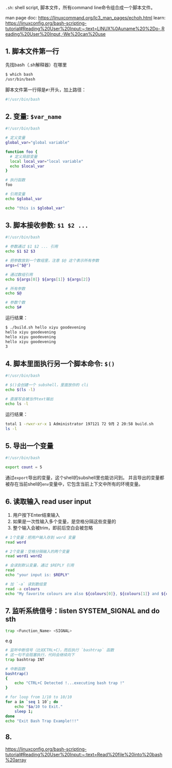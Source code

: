 `.sh`: shell script, 脚本文件，所有command line命令组合成一个脚本文件。

man page doc: https://linuxcommand.org/lc3_man_pages/echoh.html
learn: https://linuxconfig.org/bash-scripting-tutorial#Reading%20User%20Input:~:text=LINUX%0Auname%20%2Do-,Reading%20User%20Input,-We%20can%20use

## 1. 脚本文件第一行
先找bash（.sh解释器）在哪里
```bash
$ which bash
/usr/bin/bash
```

脚本文件第一行得是`#!`开头，加上路径：
```sh
#!/usr/bin/bash
```

## 2. 变量: `$var_name`
```sh
#!/usr/bin/bash

# 定义变量
global_var="global variable"

function foo {
  # 定义局部变量
  local local_var="local variable" 
  echo $local_var
}

# 执行函数
foo

# 引用变量
echo $global_var

echo "this is $global_var"
```

## 3. 脚本接收参数: `$1 $2 ...`
```sh
#!/usr/bin/bash

# 参数通过 $1 $2 ... 引用
echo $1 $2 $3

# 把参数放到一个数组里，注意 $@ 这个表示所有参数
args=("$@")

# 通过数组引用
echo ${args[0]} ${args[1]} ${args[2]}

# 所有参数
echo $@

# 参数个数
echo $#
```

运行结果：
```bash
$ ./build.sh hello xiyu goodevening
hello xiyu goodevening
hello xiyu goodevening
hello xiyu goodevening
3
```

## 4. 脚本里面执行另一个脚本命令: `$()`
```sh
#!/usr/bin/bash

# $()会创建一个 subshell，里面放你的 cli
echo $(ls -l)

# 直接写会被当作text输出
echo ls -l
```

运行结果：
```sh
total 1 -rwxr-xr-x 1 Administrator 197121 72 9月 2 20:58 build.sh
ls -l
```

## 5. 导出一个变量
```sh
#!/usr/bin/bash

export count = 5
```
通过`export`导出的变量，这个shell的subshell里也能访问到。
并且导出的变量都被存在当前shell的`env`变量中，它包含当前上下文中所有的环境变量。


## 6. 读取输入 read user input
1. 用户按下Enter结束输入
2. 如果是一次性输入多个变量，是空格分隔这些变量的
3. 整个输入会被trim，即前后空白会被忽略

```sh
# 1个变量：把用户输入存到 word 变量
read word

# 2个变量：空格分隔输入的两个变量
read word1 word2

# 会读到默认变量，通过 $REPLY 引用
read
echo "your input is: $REPLY"

# 加 `-a` 读到数组里
read -a colours
echo "My favorite colours are also ${colours[0]}, ${colours[1]} and ${colours[2]}"
```

## 7. 监听系统信号：listen SYSTEM_SIGNAL and do sth
```sh
trap <Function_Name> <SIGNAL>
```

e.g
```sh
# 监听中断信号（比如CTRL+C），而后执行 `bashtrap` 函数
# 这一句不会阻塞执行，代码会继续向下
trap bashtrap INT

# 中断函数
bashtrap()
{
    echo "CTRL+C Detected !...executing bash trap !"
}

# for loop from 1/10 to 10/10
for a in `seq 1 10`; do
    echo "$a/10 to Exit." 
    sleep 1;
done
echo "Exit Bash Trap Example!!!" 
```

## 8. 

https://linuxconfig.org/bash-scripting-tutorial#Reading%20User%20Input:~:text=Read%20file%20into%20bash%20array
